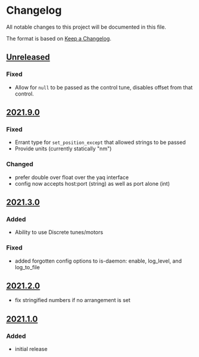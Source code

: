 # Changelog
All notable changes to this project will be documented in this file.

The format is based on [Keep a Changelog](https://keepachangelog.com/).

## [Unreleased]

### Fixed
- Allow for `null` to be passed as the control tune, disables offset from that control.

## [2021.9.0]

### Fixed
- Errant type for `set_position_except` that allowed strings to be passed
- Provide units (currently statically "nm")

### Changed
- prefer double over float over the yaq interface
- config now accepts host:port (string) as well as port alone (int)

## [2021.3.0]

### Added
- Ability to use Discrete tunes/motors

### Fixed
- added forgotten config options to is-daemon: enable, log_level, and log_to_file

## [2021.2.0]

- fix stringified numbers if no arrangement is set

## [2021.1.0]

### Added
- initial release

[Unreleased]: https://gitlab.com/yaq/yaqd-attune/-/compare/v2021.9.0...master
[2021.9.0]: https://gitlab.com/yaq/yaqd-attune/-/compare/v2021.3.0...v2021.9.0
[2021.3.0]: https://gitlab.com/yaq/yaqd-attune/-/compare/v2021.2.0...v2021.3.0
[2021.2.0]: https://gitlab.com/yaq/yaqd-attune/-/compare/v2021.1.0...v2021.2.0
[2021.1.0]: https://gitlab.com/yaq/yaqd-attune/-/tags/v2021.1.0
